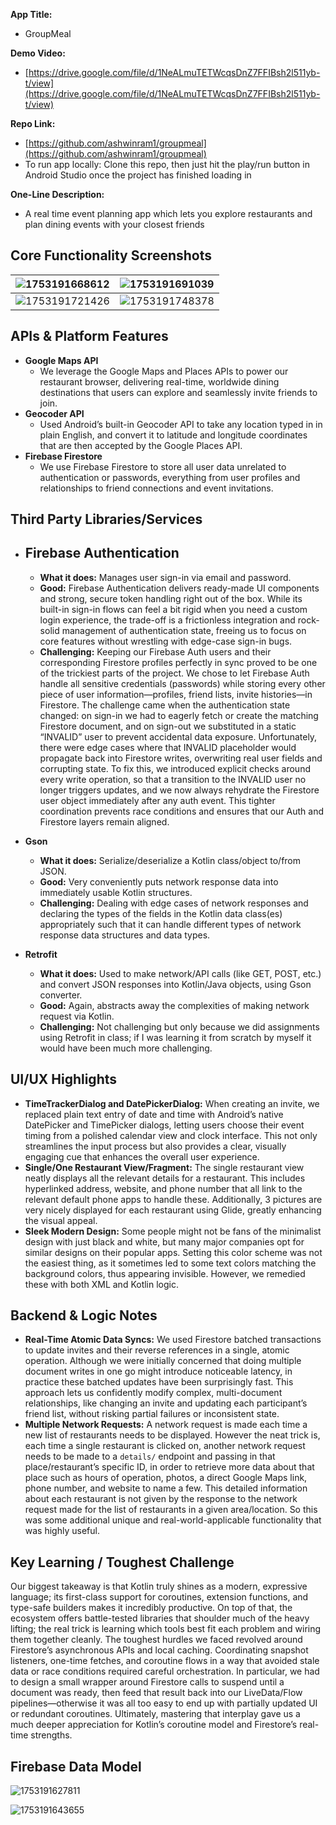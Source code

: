 **App Title:**

* GroupMeal

**Demo Video:**

* [https://drive.google.com/file/d/1NeALmuTETWcqsDnZ7FFIBsh2l511yb-t/view](https://drive.google.com/file/d/1NeALmuTETWcqsDnZ7FFIBsh2l511yb-t/view)

**Repo Link:**

* [https://github.com/ashwinram1/groupmeal](https://github.com/ashwinram1/groupmeal)
* To run app locally: Clone this repo, then just hit the play/run button in Android Studio once the project has finished loading in

**One-Line Description:**

* A real time event planning app which lets you explore restaurants and plan dining events with your closest friends

## **Core Functionality Screenshots**

| ![1753191668612](image/README/1753191668612.png) | ![1753191691039](image/README/1753191691039.png) |
| :--------------------------------------------- | :--------------------------------------------- |
| ![1753191721426](image/README/1753191721426.png) | ![1753191748378](image/README/1753191748378.png) |

## **APIs & Platform Features**

* **Google Maps API**
  * We leverage the Google Maps and Places APIs to power our restaurant browser, delivering real-time, worldwide dining destinations that users can explore and seamlessly invite friends to join.
* **Geocoder API**
  * Used Android’s built-in Geocoder API to take any location typed in in plain English, and convert it to latitude and longitude coordinates that are then accepted by the Google Places API.
* **Firebase Firestore**
  * We use Firebase Firestore to store all user data unrelated to authentication or passwords, everything from user profiles and relationships to friend connections and event invitations.

## **Third Party Libraries/Services**

* ## **Firebase Authentication**


  * **What it does:** Manages user sign-in via email and password.
  * **Good:** Firebase Authentication delivers ready-made UI components and strong, secure token handling right out of the box. While its built-in sign-in flows can feel a bit rigid when you need a custom login experience, the trade-off is a frictionless integration and rock-solid management of authentication state, freeing us to focus on core features without wrestling with edge-case sign-in bugs.
  * **Challenging:** Keeping our Firebase Auth users and their corresponding Firestore profiles perfectly in sync proved to be one of the trickiest parts of the project.  We chose to let Firebase Auth handle all sensitive credentials  (passwords) while storing every other piece of user information—profiles, friend lists, invite histories—in Firestore.  The challenge came when the authentication state changed: on sign-in we had to eagerly fetch or create the matching Firestore document, and on sign-out we substituted in a static “INVALID” user to prevent accidental data exposure.  Unfortunately, there were edge cases where that INVALID placeholder would propagate back into Firestore writes, overwriting real user fields and corrupting state.  To fix this, we introduced explicit checks around every write operation, so that a transition to the INVALID user no longer triggers updates, and we now always rehydrate the Firestore user object immediately after any auth event.  This tighter coordination prevents race conditions and ensures that our Auth and Firestore layers remain aligned.
* **Gson**

  * **What it does:** Serialize/deserialize a Kotlin class/object to/from JSON.
  * **Good:** Very conveniently puts network response data into immediately usable Kotlin structures.
  * **Challenging:** Dealing with edge cases of network responses and declaring the types of the fields in the Kotlin data class(es) appropriately such that it can handle different types of network response data structures and data types.
* **Retrofit**

  * **What it does:** Used to make network/API calls (like GET, POST, etc.) and convert JSON responses into Kotlin/Java objects, using Gson converter.
  * **Good:** Again, abstracts away the complexities of making network request via Kotlin.
  * **Challenging:** Not challenging but only because we did assignments using Retrofit in class; if I was learning it from scratch by myself it would have been much more challenging.

## **UI/UX Highlights**

* **TimeTrackerDialog and DatePickerDialog:** When creating an invite, we replaced plain text entry of date and time with Android’s native DatePicker and TimePicker dialogs, letting users choose their event timing from a polished calendar view and clock interface. This not only streamlines the input process but also provides a clear, visually engaging cue that enhances the overall user experience.
* **Single/One Restaurant View/Fragment:** The single restaurant view neatly displays all the relevant details for a restaurant. This includes hyperlinked address, website, and phone number that all link to the relevant default phone apps to handle these. Additionally, 3 pictures are very nicely displayed for each restaurant using Glide, greatly enhancing the visual appeal.
* **Sleek Modern Design:** Some people might not be fans of the minimalist design with just black and white, but many major companies opt for similar designs on their popular apps. Setting this color scheme was not the easiest thing, as it sometimes led to some text colors matching the background colors, thus appearing invisible. However, we remedied these with both XML and Kotlin logic.

## **Backend & Logic Notes**

* **Real-Time Atomic Data Syncs:** We used Firestore batched transactions to update invites and their reverse references in a single, atomic operation. Although we were initially concerned that doing multiple document writes in one go might introduce noticeable latency, in practice these batched updates have been surprisingly fast. This approach lets us confidently modify complex, multi-document relationships, like changing an invite and updating each participant’s friend list, without risking partial failures or inconsistent state.
* **Multiple Network Requests:** A network request is made each time a new list of restaurants needs to be displayed. However the neat trick is, each time a single restaurant is clicked on, another network request needs to be made to a `details/` endpoint and passing in that place/restaurant’s specific ID, in order to retrieve more data about that place such as hours of operation, photos, a direct Google Maps link, phone number, and website to name a few. This detailed information about each restaurant is not given by the response to the network request made for the list of restaurants in a given area/location. So this was some additional unique and real-world-applicable functionality that was highly useful.

## **Key Learning / Toughest Challenge**

Our biggest takeaway is that Kotlin truly shines as a modern, expressive language; its first-class support for coroutines, extension functions, and type-safe builders makes it incredibly productive. On top of that, the ecosystem offers battle-tested libraries that shoulder much of the heavy lifting; the real trick is learning which tools best fit each problem and wiring them together cleanly.
The toughest hurdles we faced revolved around Firestore’s asynchronous APIs and local caching. Coordinating snapshot listeners, one-time fetches, and coroutine flows in a way that avoided stale data or race conditions required careful orchestration. In particular, we had to design a small wrapper around Firestore calls to suspend until a document was ready, then feed that result back into our LiveData/Flow pipelines—otherwise it was all too easy to end up with partially updated UI or redundant coroutines. Ultimately, mastering that interplay gave us a much deeper appreciation for Kotlin’s coroutine model and Firestore’s real-time strengths.

## **Firebase Data Model**

![1753191627811](image/README/1753191627811.png)

![1753191643655](image/README/1753191643655.png)
